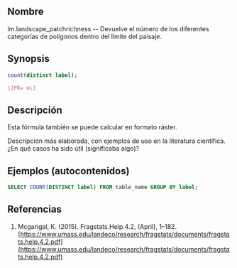 ## Nombre
lm.landscape_patchrichness --  Devuelve el número de los diferentes categorías de polígonos dentro del límite del paisaje.

## Synopsis

```sql
count(distinct label);
```

```tex
\[PR= m\]
```

## Descripción

Esta fórmula también se puede calcular en formato ráster.

Descripción más elaborada, con ejemplos de uso en la literatura científica. ¿En qué casos ha sido útil (significaba algo)?


## Ejemplos (autocontenidos)


```sql
SELECT COUNT(DISTINCT label) FROM table_name GROUP BY label;
```

## Referencias

1. Mcgarigal, K. (2015). Fragstats.Help.4.2, (April), 1–182. [https://www.umass.edu/landeco/research/fragstats/documents/fragstats.help.4.2.pdf](https://www.umass.edu/landeco/research/fragstats/documents/fragstats.help.4.2.pdf)
